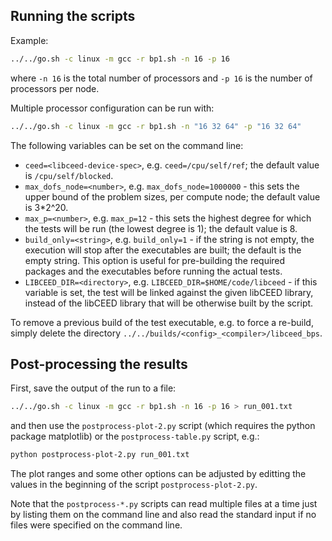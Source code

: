 ## Running the scripts

Example:
```sh
../../go.sh -c linux -m gcc -r bp1.sh -n 16 -p 16
```
where `-n 16` is the total number of processors and `-p 16` is the number of
processors per node.

Multiple processor configuration can be run with:
```sh
../../go.sh -c linux -m gcc -r bp1.sh -n "16 32 64" -p "16 32 64"
```

The following variables can be set on the command line:
* `ceed=<libceed-device-spec>`, e.g. `ceed=/cpu/self/ref`; the default value is
  `/cpu/self/blocked`.
* `max_dofs_node=<number>`, e.g. `max_dofs_node=1000000` - this sets the upper
  bound of the problem sizes, per compute node; the default value is 3*2^20.
* `max_p=<number>`, e.g. `max_p=12` - this sets the highest degree for which the
  tests will be run (the lowest degree is 1); the default value is 8.
* `build_only=<string>`, e.g. `build_only=1` - if the string is not empty, the
  execution will stop after the executables are built; the default is the empty
  string. This option is useful for pre-building the required packages and the
  executables before running the actual tests.
* `LIBCEED_DIR=<directory>`, e.g. `LIBCEED_DIR=$HOME/code/libceed` - if this
  variable is set, the test will be linked against the given libCEED library,
  instead of the libCEED library that will be otherwise built by the script.

To remove a previous build of the test executable, e.g. to force a re-build,
simply delete the directory `../../builds/<config>_<compiler>/libceed_bps`.

## Post-processing the results

First, save the output of the run to a file:
```sh
../../go.sh -c linux -m gcc -r bp1.sh -n 16 -p 16 > run_001.txt
```
and then use the `postprocess-plot-2.py` script (which requires the python
package matplotlib) or the `postprocess-table.py` script, e.g.:
```sh
python postprocess-plot-2.py run_001.txt
```
The plot ranges and some other options can be adjusted by editting the values
in the beginning of the script `postprocess-plot-2.py`.

Note that the `postprocess-*.py` scripts can read multiple files at a time just
by listing them on the command line and also read the standard input if no files
were specified on the command line.
